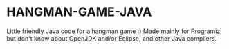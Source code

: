 # HANGMAN-GAME-JAVA
Little friendly Java code for a hangman game :) 
Made mainly for Programiz, but don't know about OpenJDK and/or Eclipse, and other Java compilers.

